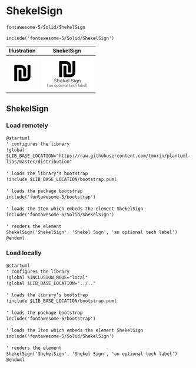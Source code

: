 # ShekelSign


```text
fontawesome-5/Solid/ShekelSign
```

```text
include('fontawesome-5/Solid/ShekelSign')
```



| Illustration | ShekelSign |
| :---: | :---: |
| ![illustration for Illustration](../../fontawesome-5/Solid/ShekelSign.png) | ![illustration for ShekelSign](../../fontawesome-5/Solid/ShekelSign.Local.png) |




## ShekelSign

### Load remotely
```plantuml
@startuml
' configures the library
!global $LIB_BASE_LOCATION="https://raw.githubusercontent.com/tmorin/plantuml-libs/master/distribution"

' loads the library's bootstrap
!include $LIB_BASE_LOCATION/bootstrap.puml

' loads the package bootstrap
include('fontawesome-5/bootstrap')

' loads the Item which embeds the element ShekelSign
include('fontawesome-5/Solid/ShekelSign')

' renders the element
ShekelSign('ShekelSign', 'Shekel Sign', 'an optional tech label')
@enduml
```

### Load locally
```plantuml
@startuml
' configures the library
!global $INCLUSION_MODE="local"
!global $LIB_BASE_LOCATION="../.."

' loads the library's bootstrap
!include $LIB_BASE_LOCATION/bootstrap.puml

' loads the package bootstrap
include('fontawesome-5/bootstrap')

' loads the Item which embeds the element ShekelSign
include('fontawesome-5/Solid/ShekelSign')

' renders the element
ShekelSign('ShekelSign', 'Shekel Sign', 'an optional tech label')
@enduml
```

